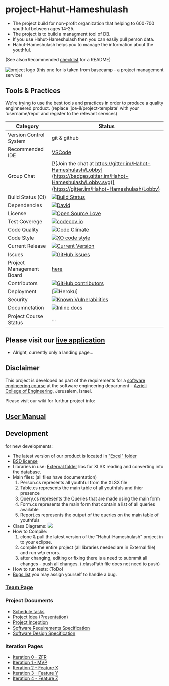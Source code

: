 # project-Hahut-Hameshulash

* The project build for non-profit organization that helping to 600-700 youthful between ages 14-25.
* The project is to build a managment tool of DB.
* If you use Hahut-Hameshulash then you can easily pull person data.
* Hahut-Hameshulash helps you to manage the information about the youthful.
 

(See also:rRecommended [checklist](https://github.com/ddbeck/readme-checklist/blob/master/checklist.md) for a README) 

![project logo (this one for is taken from basecamp - a project management service)](http://meshulash.org/wp-content/uploads/2016/08/LOGO.png)

## Tools & Practices
We're trying to use the best tools and practices in order to produce a quality enginneered product.
(replace 'jce-il/project-template' with your 'username/repo' and register to the relevant services)

|Category|Status|
|---|---|
| Version Control System| git & github |
| Recommended IDE | [VSCode](https://code.visualstudio.com) |
| Group Chat | [![Join the chat at https://gitter.im/Hahot-Hameshulash/Lobby](https://badges.gitter.im/Hahot-Hameshulash/Lobby.svg)](https://gitter.im/Hahot-Hameshulash/Lobby) |
| Build Status (CI) |  [![Build Status](https://travis-ci.org/orbardugo/Hahot-Hameshulash.svg?branch=master)](https://travis-ci.org/orbardugo/Hahot-Hameshulash) |
| Dependencies | [![David](https://img.shields.io/david/dev/idleberg/vscode-badges.svg?style=flat-square)](https://david-dm.org/orbardugo/Hahot-Hameshulash?type=dev) |
| License | [![Open Source Love](https://badges.frapsoft.com/os/mit/mit.svg?v=102)](https://github.com/ellerbrock/open-source-badge/) |
| Test Coverege | [![codecov.io](https://codecov.io/github/orbardugo/Hahot-Hameshulash/coverage.svg?branch=master)](https://codecov.io/github/orbardugo/Hahot-Hameshulash?branch=master) |
| Code Quality | [![Code Climate](https://codeclimate.com/github/orbardugo/Hahot-Hameshulash.svg)](https://codeclimate.com/github/orbardugo/Hahot-Hameshulash) |
| Code Style | [![XO code style](https://img.shields.io/badge/code_style-XO-5ed9c7.svg)](https://github.com/orbardugo/Hahot-Hameshulash) |
| Current Release | [![Current Version](https://img.shields.io/github/release/orbardugo/Hahot-Hameshulash.svg?style=flat)](https://github.com/orbardugo/Hahot-Hameshulash/releases) |
| Issues | [![GitHub issues](https://img.shields.io/github/issues/orbardugo/Hahot-Hameshulash.svg?style=flat)](https://github.com/orbardugo/Hahot-Hameshulash/issues) |
| Project Management Board| [here](https://github.com/orbardugo/Hahot-Hameshulash/projects/1) |
| Contributors | [![GitHub contributors](https://img.shields.io/github/contributors/orbardugo/Hahot-Hameshulash.svg)](https://github.com/orbardugo/Hahot-Hameshulash/graphs/contributors)|
| Deployment | [![Heroku](http://heroku-badge.herokuapp.com/?app=my-app&style=flat&svg=1&root=index.html)] |
| Security | [![Known Vulnerabilities](https://snyk.io/test/github/orbardugo/Hahot-Hameshulash/badge.svg)](https://snyk.io/test/github/orbardugo/Hahot-Hameshulash) |
| Documnetation | [![Inline docs](http://inch-ci.org/github/orbardugo/Hahot-Hameshulash.svg?branch=master)](http://inch-ci.org/github/orbardugo/Hahot-Hameshulash) |
| Project Course Status | ... |

## Please visit our [live application](https://demo.reactstarterkit.com/)
- Alright, currently only a landing page...


## Disclaimer
This project is developed as part of the requirements for a [software engineering course](https://github.com/jce-il/se-class/wiki) at the software engineering department - [Azrieli College of Engineering](http://www.jce.ac.il/), Jerusalem, Israel.

Please visit our wiki for furthur project info: 

## [User Manual](../../wiki/user-manual) 

## Development
for new developments:
- The latest version of our product is located in ["Excel" folder](https://github.com/orbardugo/Hahot-Hameshulash/tree/master/Excel)
- [BSD license](https://github.com/ellerbrock/open-source-badge/) 
- Libraries in use: [External folder](https://github.com/orbardugo/Hahot-Hameshulash/tree/master/External)
libs for XLSX reading and converting into the database.
- Main files: (all files have documentation)
    1. Person.cs represents all youthful from the XLSX file
    2. Table.cs represents the main table of all youthfuls and thier presence
    3. Query.cs represents the Queries that are made using the main form
    4. Form.cs represents the main form that contain a list of all queries available
    5. Report.cs represents the output of the queries on the main table of youthfuls 
- Class Diagrams:
![](http://i64.tinypic.com/16gjt04.jpg)
- How to Compile: 
    1. clone & pull the latest version of the "Hahut-Hameshulash" project in to your eclipse.
    2. compile the entire project (all libraries needed are in External file) and run w\o errors.
    3. after changing, editing or fixing there is a need to submmit all changes - push all changes. (.classPath file does not need to push)
- How to run tests: (ToDo)
- [Bugs list]() you may assign yourself to handle a bug.

### [Team Page](../../wiki/team)

### Project Documents
- [Schedule tasks](https://github.com/orbardugo/Hahot-Hameshulash/projects/2)
- [Project Idea](docs/idea.pdf) ([Presentation](docs/idea-slides.pdf))
- [Project Inception](../../wiki/inception)
- [Software Requirements Specification](../../wiki/srs)
- [Software Design Specification](../../wiki/sds)

### Iteration Pages
- [Iteration 0 - ZFR](https://github.com/orbardugo/Hahot-Hameshulash/wiki/Iteration-0-ZFR)
- [Iteration 1 - MVP](https://github.com/orbardugo/Hahot-Hameshulash/wiki/Iteration-1)
- [Iteration 2 - Feature X](https://github.com/orbardugo/Hahot-Hameshulash/wiki/Iteration-2)
- [Iteration 3 - Feature Y](https://github.com/orbardugo/Hahot-Hameshulash/wiki/Iteration-3)
- [Iteration 4 - Feature Z]()



